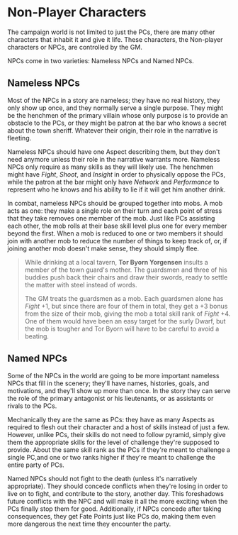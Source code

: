 # Non-Player Characters

The campaign world is not limited to just the PCs, there are many other
characters that inhabit it and give it life. These characters, the Non-player
characters or NPCs, are controlled by the GM.

NPCs come in two varieties: Nameless NPCs and Named NPCs.

## Nameless NPCs

Most of the NPCs in a story are nameless; they have no real history, they only
show up once, and they normally serve a single purpose. They might be the
henchmen of the primary villain whose only purpose is to provide an obstacle
to the PCs, or they might be patron at the bar who knows a secret about the
town sheriff. Whatever their origin, their role in the narrative is fleeting.

Nameless NPCs should have one Aspect describing them, but they don't need
anymore unless their role in the narrative warrants more.  Nameless NPCs only
require as many skills as they will likely use. The henchmen might have
_Fight_, _Shoot_, and _Insight_ in order to physically oppose the PCs, while
the patron at the bar might only have _Network_ and _Performance_ to represent
who he knows and his ability to lie if it will get him another drink.

In combat, nameless NPCs should be grouped together into mobs. A mob acts as
one: they make a single role on their turn and each point of stress that they
take removes one member of the mob. Just like PCs assisting each other, the
mob rolls at their base skill level plus one for every member beyond the
first.  When a mob is reduced to one or two members it should join with
another mob to reduce the number of things to keep track of, or, if joining
another mob doesn't make sense, they should simply flee.

<!-- Do we **bold** the names of the Example characters? -->

> While drinking at a local tavern, **Tor Byorn Yorgensen** insults a member
> of the town guard's mother. The guardsmen and three of his buddies push back
> their chairs and draw their swords, ready to settle the matter with steel
> instead of words.
> 
> The GM treats the guardsmen as a mob. Each guardsmen alone has _Fight_ +1,
> but since there are four of them in total, they get a +3 bonus from the size
> of their mob, giving the mob a total skill rank of _Fight_ +4. One of them
> would have been an easy target for the surly Dwarf, but the mob is tougher
> and Tor Byorn will have to be careful to avoid a beating.

## Named NPCs

<!-- TODO: I like Nameless, not sure I like Named. Other options are: Nameless
vs. Recurring, Extras Vs. Staring, Nameless vs Main. -->

Some of the NPCs in the world are going to be more important nameless NPCs
that fill in the scenery; they'll have names, histories, goals, and
motivations, and they'll show up more than once. In the story they can serve
the role of the primary antagonist or his lieutenants, or as assistants or
rivals to the PCs.

Mechanically they are the same as PCs: they have as many Aspects as required
to flesh out their character and a host of skills instead of just a few.
However, unlike PCs, their skills do not need to follow pyramid, simply give
them the appropriate skills for the level of challenge they're supposed to
provide. About the same skill rank as the PCs if they're meant to challenge a
single PC,and one or two ranks higher if they're meant to challenge the entire
party of PCs.

Named NPCs should not fight to the death (unless it's narratively
appropriate). They should concede conflicts when they're losing in order to
live on to fight, and contribute to the story, another day. This foreshadows
future conflicts with the NPC and will make it all the more exciting when the
PCs finally stop them for good. Additionally, if NPCs concede after taking
consequences, they get Fate Points just like PCs do, making them even more
dangerous the next time they encounter the party.
